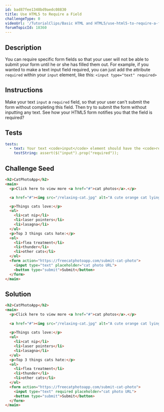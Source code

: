 ```yaml
---
id: bad87fee1348bd9aedc08830
title: Use HTML5 to Require a Field
challengeType: 0
videoUrl: '/TutorialClips/Basic HTML and HTML5/use-html5-to-require-a-field.webm'
forumTopicId: 18360
---
```


## Description
<section id='description'>
You can require specific form fields so that your user will not be able to submit your form until he or she has filled them out.
For example, if you wanted to make a text input field required, you can just add the attribute <code>required</code> within your <code>input</code> element, like this: <code>&#60;input type="text" required&#62;</code>
</section>

## Instructions
<section id='instructions'>
Make your text <code>input</code> a <code>required</code> field, so that your user can't submit the form without completing this field.
Then try to submit the form without inputting any text. See how your HTML5 form notifies you that the field is required?
</section>

## Tests
<section id='tests'>

```yml
tests:
  - text: Your text <code>input</code> element should have the <code>required</code> attribute.
    testString: assert($("input").prop("required"));

```

</section>

## Challenge Seed
<section id='challengeSeed'>

<div id='html-seed'>

```html
<h2>CatPhotoApp</h2>
<main>
  <p>Click here to view more <a href="#">cat photos</a>.</p>

  <a href="#"><img src="/relaxing-cat.jpg" alt="A cute orange cat lying on its back."></a>

  <p>Things cats love:</p>
  <ul>
    <li>cat nip</li>
    <li>laser pointers</li>
    <li>lasagna</li>
  </ul>
  <p>Top 3 things cats hate:</p>
  <ol>
    <li>flea treatment</li>
    <li>thunder</li>
    <li>other cats</li>
  </ol>
  <form action="https://freecatphotoapp.com/submit-cat-photo">
    <input type="text" placeholder="cat photo URL">
    <button type="submit">Submit</button>
  </form>
</main>
```

</div>



</section>

## Solution
<section id='solution'>

```html
<h2>CatPhotoApp</h2>
<main>
  <p>Click here to view more <a href="#">cat photos</a>.</p>
  
  <a href="#"><img src="/relaxing-cat.jpg" alt="A cute orange cat lying on its back."></a>
  
  <p>Things cats love:</p>
  <ul>
    <li>cat nip</li>
    <li>laser pointers</li>
    <li>lasagna</li>
  </ul>
  <p>Top 3 things cats hate:</p>
  <ol>
    <li>flea treatment</li>
    <li>thunder</li>
    <li>other cats</li>
  </ol>
  <form action="https://freecatphotoapp.com/submit-cat-photo">
    <input type="text" required placeholder="cat photo URL">
    <button type="submit">Submit</button>
  </form>
</main>
```

</section>
